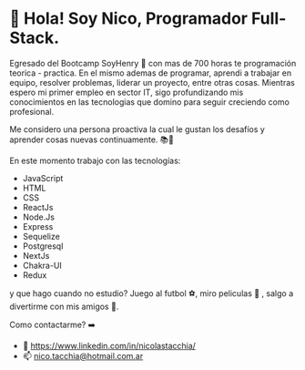 # 👋 Hola! Soy Nico, Programador Full-Stack.

Egresado del Bootcamp SoyHenry 🚀 con mas de 700 horas te programación teorica - practica. En el mismo ademas de programar, aprendi a trabajar en equipo, resolver problemas, liderar un proyecto, entre otras cosas. Mientras espero mi primer empleo en sector IT, sigo profundizando mis conocimientos en las tecnologias que domino para seguir creciendo como profesional.

Me considero una persona proactiva la cual le gustan los desafíos y aprender cosas nuevas continuamente. 📚📓


En este momento trabajo con las tecnologías:

* JavaScript
* HTML
* CSS
* ReactJs
* Node.Js
* Express
* Sequelize
* Postgresql
* NextJs
* Chakra-UI
* Redux

y que hago cuando no estudio? Juego al futbol ⚽, miro peliculas 🍿 , salgo a divertirme con mis amigos 🥳. 


Como contactarme?  ➡️

* :speech_balloon: https://www.linkedin.com/in/nicolastacchia/
* 📫 nico.tacchia@hotmail.com.ar

